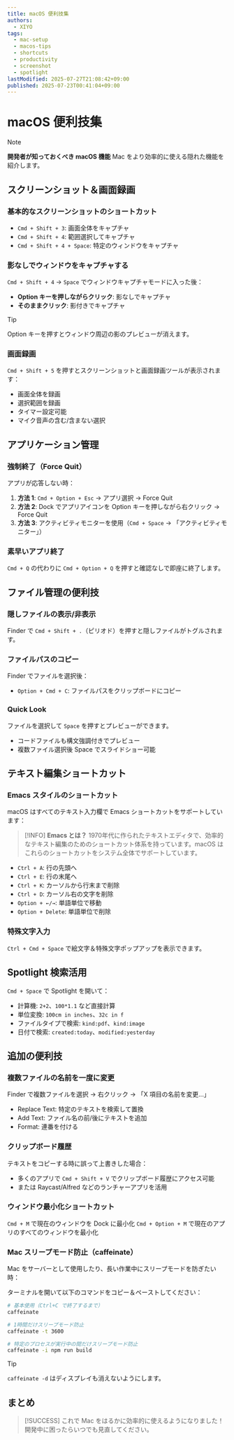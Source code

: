 ```yaml
---
title: macOS 便利技集
authors:
  - XIYO
tags:
  - mac-setup
  - macos-tips
  - shortcuts
  - productivity
  - screenshot
  - spotlight
lastModified: 2025-07-27T21:08:42+09:00
published: 2025-07-23T00:41:04+09:00
---
```


# macOS 便利技集

> [!NOTE]
> **開発者が知っておくべき macOS 機能**
> Mac をより効率的に使える隠れた機能を紹介します。

## スクリーンショット＆画面録画

### 基本的なスクリーンショットのショートカット

- `Cmd + Shift + 3`: 画面全体をキャプチャ
- `Cmd + Shift + 4`: 範囲選択してキャプチャ
- `Cmd + Shift + 4 + Space`: 特定のウィンドウをキャプチャ

### 影なしでウィンドウをキャプチャする

`Cmd + Shift + 4` → `Space` でウィンドウキャプチャモードに入った後：

- **Option キーを押しながらクリック**: 影なしでキャプチャ
- **そのままクリック**: 影付きでキャプチャ

> [!TIP]
> Option キーを押すとウィンドウ周辺の影のプレビューが消えます。

### 画面録画

`Cmd + Shift + 5` を押すとスクリーンショットと画面録画ツールが表示されます：

- 画面全体を録画
- 選択範囲を録画
- タイマー設定可能
- マイク音声の含む/含まない選択

## アプリケーション管理

### 強制終了（Force Quit）

アプリが応答しない時：

1. **方法 1**: `Cmd + Option + Esc` → アプリ選択 → Force Quit
2. **方法 2**: Dock でアプリアイコンを Option キーを押しながら右クリック → Force Quit
3. **方法 3**: アクティビティモニターを使用（`Cmd + Space` → 「アクティビティモニター」）

### 素早いアプリ終了

`Cmd + Q` の代わりに `Cmd + Option + Q` を押すと確認なしで即座に終了します。

## ファイル管理の便利技

### 隠しファイルの表示/非表示

Finder で `Cmd + Shift + .`（ピリオド）を押すと隠しファイルがトグルされます。

### ファイルパスのコピー

Finder でファイルを選択後：

- `Option + Cmd + C`: ファイルパスをクリップボードにコピー

### Quick Look

ファイルを選択して `Space` を押すとプレビューができます。

- コードファイルも構文強調付きでプレビュー
- 複数ファイル選択後 Space でスライドショー可能

## テキスト編集ショートカット

### Emacs スタイルのショートカット

macOS はすべてのテキスト入力欄で Emacs ショートカットをサポートしています：

> [!INFO]
> **Emacs とは？**
> 1970年代に作られたテキストエディタで、効率的なテキスト編集のためのショートカット体系を持っています。macOS はこれらのショートカットをシステム全体でサポートしています。

- `Ctrl + A`: 行の先頭へ
- `Ctrl + E`: 行の末尾へ
- `Ctrl + K`: カーソルから行末まで削除
- `Ctrl + D`: カーソル右の文字を削除
- `Option + ←/→`: 単語単位で移動
- `Option + Delete`: 単語単位で削除

### 特殊文字入力

`Ctrl + Cmd + Space` で絵文字＆特殊文字ポップアップを表示できます。

## Spotlight 検索活用

`Cmd + Space` で Spotlight を開いて：

- 計算機: `2+2`、`100*1.1` など直接計算
- 単位変換: `100cm in inches`、`32c in f`
- ファイルタイプで検索: `kind:pdf`、`kind:image`
- 日付で検索: `created:today`、`modified:yesterday`

## 追加の便利技

### 複数ファイルの名前を一度に変更

Finder で複数ファイルを選択 → 右クリック → 「X 項目の名前を変更...」

- Replace Text: 特定のテキストを検索して置換
- Add Text: ファイル名の前/後にテキストを追加
- Format: 連番を付ける

### クリップボード履歴

テキストをコピーする時に誤って上書きした場合：

- 多くのアプリで `Cmd + Shift + V` でクリップボード履歴にアクセス可能
- または Raycast/Alfred などのランチャーアプリを活用

### ウィンドウ最小化ショートカット

`Cmd + M` で現在のウィンドウを Dock に最小化
`Cmd + Option + M` で現在のアプリのすべてのウィンドウを最小化

### Mac スリープモード防止（caffeinate）

Mac をサーバーとして使用したり、長い作業中にスリープモードを防ぎたい時：

ターミナルを開いて以下のコマンドをコピー＆ペーストしてください：

```bash
# 基本使用（Ctrl+C で終了するまで）
caffeinate

# 1時間だけスリープモード防止
caffeinate -t 3600

# 特定のプロセスが実行中の間だけスリープモード防止
caffeinate -i npm run build
```

> [!TIP]
> `caffeinate -d` はディスプレイも消えないようにします。

## まとめ

> [!SUCCESS]
> これで Mac をはるかに効率的に使えるようになりました！
> 開発中に困ったらいつでも見直してください。
